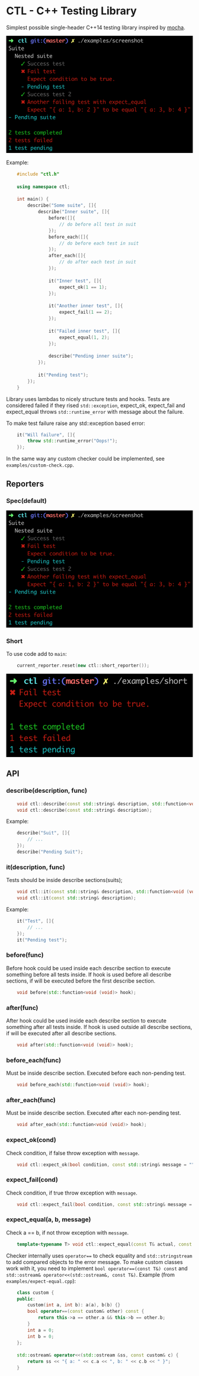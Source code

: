 # CTL - C++ Testing Library

Simplest possible single-header C++14 testing library inspired by [mocha](https://mochajs.org).

![Image of spec reporter output](spec.png)

Example:

```c++
	#include "ctl.h"

	using namespace ctl;

	int main() {
		describe("Some suite", []{
			describe("Inner suite", []{
				before([]{
					// do before all test in suit
				});
				before_each([]{
					// do before each test in suit
				});
				after_each([]{
					// do after each test in suit
				});

				it("Inner test", []{
					expect_ok(1 == 1);
				});

				it("Another inner test", []{
					expect_fail(1 == 2);
				});

				it("Failed inner test", []{
					expect_equal(1, 2);
				});

				describe("Pending inner suite");
			});

			it("Pending test");
		});
	}
```

Library uses lambdas to nicely structure tests and hooks. Tests are considered failed if they rised `std::exception`, expect_ok, expect_fail and expect_equal throws `std::runtime_error` with message about the failure.

To make test failure raise any std::exception based error:

```c++
	it("Will failure", []{
		throw std::runtime_error("Oops!");
	});
```

In the same way any custom checker could be implemented, see `examples/custom-check.cpp`.

## Reporters

### Spec(default)

![Image of spec reporter output](spec.png)

### Short

To use code add to `main`:

```c++
	current_reporter.reset(new ctl::short_reporter());
```

![Image of short reporter output](short.png)

## API

### describe(description, func)

```c++
	void ctl::describe(const std::string& description, std::function<void (void)> suit);
	void ctl::describe(const std::string& description);
```

Example:

```c++
	describe("Suit", []{
		// ...
	});
	describe("Pending Suit");
```

### it(description, func)

Tests should be inside describe sections(suits);

```c++
	void ctl::it(const std::string& description, std::function<void (void)> test);
	void ctl::it(const std::string& description);
```

Example:

```c++
	it("Test", []{
		// ...
	});
	it("Pending test");
```

### before(func)

Before hook could be used inside each describe section to execute something before all tests inside.
If hook is used before all describe sections, if will be executed before the first describe section.

```c++
	void before(std::function<void (void)> hook);
```

### after(func)

After hook could be used inside each describe section to execute something after all tests inside.
If hook is used outside all describe sections, if will be executed after all describe sections.

```c++
	void after(std::function<void (void)> hook);
```

### before_each(func)

Must be inside describe section. Executed before each non-pending test.

```c++
	void before_each(std::function<void (void)> hook);
```

### after_each(func)

Must be inside describe section. Executed after each non-pending test.

```c++
	void after_each(std::function<void (void)> hook);
```

### expect_ok(cond)

Check condition, if false throw exception with `message`.

```c++
	void ctl::expect_ok(bool condition, const std::string& message = "");
```

### expect_fail(cond)

Check condition, if true throw exception with `message`.

```c++
	void ctl::expect_fail(bool condition, const std::string& message = "");
```

### expect_equal(a, b, message)

Check a == b, if not throw exception with `message`.

```c++
	template<typename T> void ctl::expect_equal(const T& actual, const T& expected, const std::string& message = "");
```

Checker internally uses `operator==` to check equality and `std::stringstream` to add compared objects to the error message. To make custom classes work with it, you need to implement `bool operator==(const T&) const` and
`std::ostream& operator<<(std::ostream&, const T&)`. Example (from `examples/expect-equal.cpp`):

```c++
	class custom {
	public:
		custom(int a, int b): a(a), b(b) {}
		bool operator==(const custom& other) const {
			return this->a == other.a && this->b == other.b;
		}
		int a = 0;
		int b = 0;
	};

	std::ostream& operator<<(std::ostream &ss, const custom& c) {
		return ss << "{ a: " << c.a << ", b: " << c.b << " }";
	}
```
